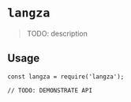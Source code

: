 # `langza`

> TODO: description

## Usage

```
const langza = require('langza');

// TODO: DEMONSTRATE API
```
